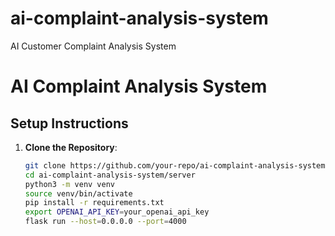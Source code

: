 # ai-complaint-analysis-system
AI Customer Complaint Analysis System

# AI Complaint Analysis System

## Setup Instructions

1. **Clone the Repository**:
   ```bash
   git clone https://github.com/your-repo/ai-complaint-analysis-system.git
   cd ai-complaint-analysis-system/server
   python3 -m venv venv
   source venv/bin/activate
   pip install -r requirements.txt
   export OPENAI_API_KEY=your_openai_api_key
   flask run --host=0.0.0.0 --port=4000
```
